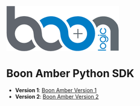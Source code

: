 ![Logo](https://github.com/boonlogic/amber-python-sdk/blob/master/docs/BoonLogic.png?raw=true)

# Boon Amber Python SDK

- __Version 1__: [Boon Amber Version 1](https://boonlogic.github.io/amber-python-sdk/boonamber/v1)
- __Version 2__: [Boon Amber Version 2](https://boonlogic.github.io/amber-python-sdk/boonamber/v2)
